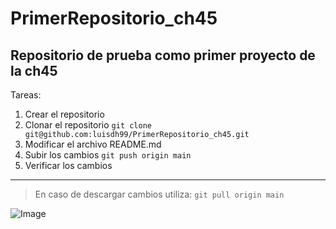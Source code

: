 # PrimerRepositorio_ch45
## Repositorio de prueba como primer proyecto de la ch45

Tareas:
1. Crear el repositorio
2. Clonar el repositorio
` git clone git@github.com:luisdh99/PrimerRepositorio_ch45.git `
3. Modificar el archivo README.md
4. Subir los cambios
` git push origin main `
5. Verificar los cambios 

---

> En caso de descargar cambios utiliza:
`git pull origin main`

![Image](https://github.com/fluidicon.png)
